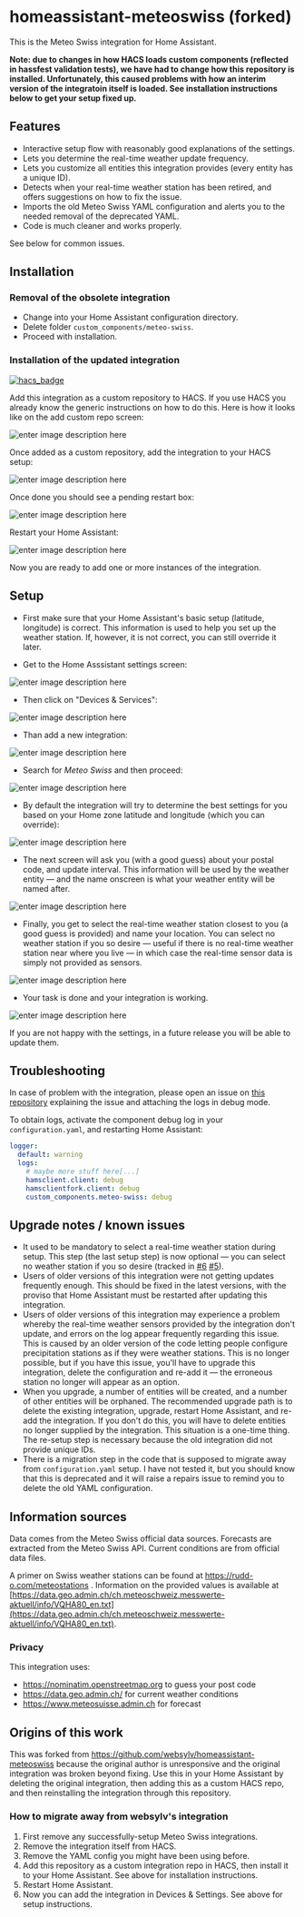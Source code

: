 # homeassistant-meteoswiss (forked)

This is the Meteo Swiss integration for Home Assistant.

**Note: due to changes in how HACS loads custom components
(reflected in hassfest validation tests), we have had to
change how this repository is installed.  Unfortunately,
this caused problems with how an interim version of the
integratoin itself is loaded.  See installation instructions
below to get your setup fixed up.**

## Features

* Interactive setup flow with reasonably good explanations of the
  settings.
* Lets you determine the real-time weather update frequency.
* Lets you customize all entities this integration provides
  (every entity has a unique ID).
* Detects when your real-time weather station has been retired,
  and offers suggestions on how to fix the issue.
* Imports the old Meteo Swiss YAML configuration and alerts
  you to the needed removal of the deprecated YAML.
* Code is much cleaner and works properly.

See below for common issues.

## Installation

### Removal of the obsolete integration

* Change into your Home Assistant configuration directory.
* Delete folder `custom_components/meteo-swiss`.
* Proceed with installation.

### Installation of the updated integration

[![hacs_badge](https://img.shields.io/badge/HACS-Custom-41BDF5.svg)](https://github.com/hacs/integration)

Add this integration as a custom repository to HACS.  If you use
HACS you already know the generic instructions on how to do this.
Here is how it looks like on the add custom repo screen:

![enter image description here](https://github.com/Rudd-O/homeassistant-meteoswiss/raw/master/docs/addcustomrepo.png)

Once added as a custom repository, add the integration to your
HACS setup:

![enter image description here](https://github.com/Rudd-O/homeassistant-meteoswiss/raw/master/docs/addrepository.png)

Once done you should see a pending restart box:

![enter image description here](https://github.com/Rudd-O/homeassistant-meteoswiss/raw/master/docs/pendingrestart.png)

Restart your Home Assistant:

![enter image description here](https://github.com/Rudd-O/homeassistant-meteoswiss/raw/master/docs/restart.png)

Now you are ready to add one or more instances of the integration.

## Setup

- First make sure that your Home Assistant's basic setup (latitude, longitude)
  is correct.  This information is used to help you set up the weather station.
  If, however, it is not correct, you can still override it later.

- Get to the Home Asssistant settings screen:

![enter image description here](https://github.com/Rudd-O/homeassistant-meteoswiss/raw/master/docs/settings.png)
  
- Then click on "Devices & Services":

![enter image description here](https://github.com/Rudd-O/homeassistant-meteoswiss/raw/master/docs/devicesservices.png)

- Than add a new integration:

![enter image description here](https://github.com/Rudd-O/homeassistant-meteoswiss/raw/master/docs/add.png)
  
- Search for *Meteo Swiss* and then proceed:

![enter image description here](https://github.com/Rudd-O/homeassistant-meteoswiss/raw/master/docs/search.png)

- By default the integration will try to determine the best settings for you
  based on your Home zone latitude and longitude (which you can override):

![enter image description here](https://github.com/Rudd-O/homeassistant-meteoswiss/raw/master/docs/latitude.png)

- The next screen will ask you (with a good guess) about your postal code, and update interval.  This information
  will be used by the weather entity — and the name onscreen is what your weather entity will be named after.

![enter image description here](https://github.com/Rudd-O/homeassistant-meteoswiss/raw/master/docs/postalcode.png)

- Finally, you get to select the real-time weather station closest to you
  (a good guess is provided) and name your location.  You can select no
  weather station if you so desire — useful if there is no real-time
  weather station near where you live — in which case the real-time sensor
  data is simply not provided as sensors.

![enter image description here](https://github.com/Rudd-O/homeassistant-meteoswiss/raw/master/docs/weatherstation.png)

- Your task is done and your integration is working.

![enter image description here](https://github.com/Rudd-O/homeassistant-meteoswiss/raw/master/docs/addedandworking.png)

If you are not happy with the settings, in a future release you
will be able to update them.

## Troubleshooting
  
In case of problem with the integration, please open an issue on
[this repository](https://github.com/Rudd-O/homeassistant-meteoswiss)
explaining the issue and attaching the logs in debug mode.

To obtain logs, activate the component debug log in your
`configuration.yaml`, and restarting Home Assistant:

```YAML
logger:
  default: warning
  logs:
    # maybe more stuff here[...]
    hamsclient.client: debug
    hamsclientfork.client: debug
    custom_components.meteo-swiss: debug
```

## Upgrade notes / known issues

* It used to be mandatory to select a real-time weather station during setup.
  This step (the last setup step) is now optional — you can select no weather
  station if you so desire (tracked in
  [#6](https://github.com/Rudd-O/homeassistant-meteoswiss/issues/6)
  [#5](https://github.com/Rudd-O/homeassistant-meteoswiss/issues/5)).
* Users of older versions of this integration were not getting updates frequently
  enough.  This should be fixed in the latest versions, with the proviso that
  Home Assistant must be restarted after updating this integration.
* Users of older versions of this integration may experience a problem whereby
  the real-time weather sensors provided by the integration don't update,
  and errors on the log appear frequently regarding this issue.  This is caused
  by an older version of the code letting people configure precipitation stations
  as if they were weather stations.  This is no longer possible, but if you
  have this issue, you'll have to upgrade this integration, delete the configuration
  and re-add it — the erroneous station no longer will appear as an option.
* When you upgrade, a number of entities will be created, and a number of other
  entities will be orphaned.  The recommended upgrade path is to delete the
  existing integration, upgrade, restart Home Assistant, and re-add the integration.
  If you don't do this, you will have to delete entities no longer supplied
  by the integration.  This situation is a one-time thing.  The re-setup step
  is necessary because the old integration did not provide unique IDs.
* There is a migration step in the code that is supposed to migrate away
  from `configuration.yaml` setup.  I have not tested it, but you should know
  that this is deprecated and it will raise a repairs issue to remind you
  to delete the old YAML configuration.

## Information sources

Data comes from the Meteo Swiss official data sources.
Forecasts are extracted from the Meteo Swiss API.
Current conditions are from official data files.

A primer on Swiss weather stations can be found at https://rudd-o.com/meteostations .
Information on the provided values is available at
[https://data.geo.admin.ch/ch.meteoschweiz.messwerte-aktuell/info/VQHA80_en.txt](https://data.geo.admin.ch/ch.meteoschweiz.messwerte-aktuell/info/VQHA80_en.txt).

### Privacy

This integration uses:

* https://nominatim.openstreetmap.org to guess your post code
* https://data.geo.admin.ch/ for current weather conditions
* https://www.meteosuisse.admin.ch for forecast

## Origins of this work

This was forked from https://github.com/websylv/homeassistant-meteoswiss because
the original author is unresponsive and the original integration was
broken beyond fixing.  Use this in your Home Assistant by deleting
the original integration, then adding this as a custom HACS repo, and
then reinstalling the integration through this repository.

### How to migrate away from websylv's integration

1. First remove any successfully-setup Meteo Swiss integrations.
2. Remove the integration itself from HACS.
3. Remove the YAML config you might have been using before.
3. Add this repository as a custom integration repo in HACS, then install it to your Home Assistant.  See above for installation instructions.
4. Restart Home Assistant.
4. Now you can add the integration in Devices & Settings.  See above for setup instructions.
